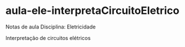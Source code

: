 # aula-ele-interpretaCircuitoEletrico
Notas de aula 
Disciplina: Eletricidade

Interpretação de circuitos elétricos
